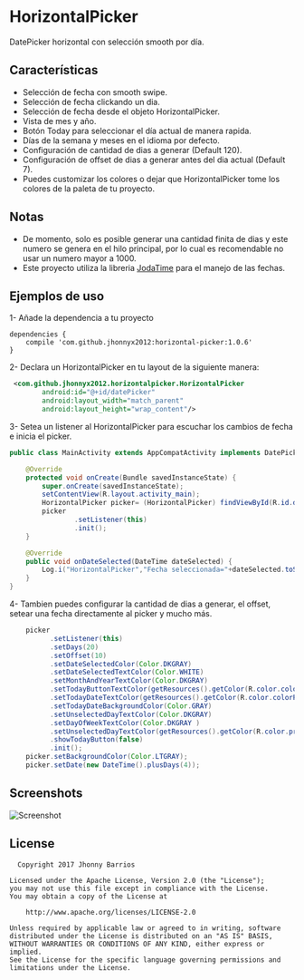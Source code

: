 # HorizontalPicker
DatePicker horizontal con selección smooth por día.

## Características
* Selección de fecha con smooth swipe.
* Selección de fecha clickando un dia.
* Selección de fecha desde el objeto HorizontalPicker.
* Vista de mes y año.
* Botón Today para seleccionar el día actual de manera rapida.
* Días de la semana y meses en el idioma por defecto.
* Configuración de cantidad de dias a generar (Default 120).
* Configuración de offset de dias a generar antes del dia actual (Default 7).
* Puedes customizar los colores o dejar que HorizontalPicker tome los colores de la paleta de tu proyecto.

## Notas
* De momento, solo es posible generar una cantidad finita de dias y este numero se genera en el hilo principal, por lo cual es recomendable no usar un numero mayor a 1000.
* Este proyecto utiliza la libreria [JodaTime](https://github.com/JodaOrg/joda-time) para el manejo de las fechas.

## Ejemplos de uso
1- Añade la dependencia a tu proyecto

```groovie
dependencies {
    compile 'com.github.jhonnyx2012:horizontal-picker:1.0.6'
}
```  

2- Declara un HorizontalPicker en tu layout de la siguiente manera:
```xml
 <com.github.jhonnyx2012.horizontalpicker.HorizontalPicker
        android:id="@+id/datePicker"
        android:layout_width="match_parent"
        android:layout_height="wrap_content"/>
```

3- Setea un listener al HorizontalPicker para escuchar los cambios de fecha e inicia el picker.

```java
public class MainActivity extends AppCompatActivity implements DatePickerListener {

    @Override
    protected void onCreate(Bundle savedInstanceState) {
        super.onCreate(savedInstanceState);
        setContentView(R.layout.activity_main);
        HorizontalPicker picker= (HorizontalPicker) findViewById(R.id.datePicker);
        picker
                .setListener(this)
                .init();
    }

    @Override
    public void onDateSelected(DateTime dateSelected) {
        Log.i("HorizontalPicker","Fecha seleccionada="+dateSelected.toString());
    }
}
```

4- Tambien puedes configurar la cantidad de dias a generar, el offset, setear una fecha directamente al picker y mucho más.

```java
    picker
          .setListener(this)
          .setDays(20)
          .setOffset(10)
          .setDateSelectedColor(Color.DKGRAY)
          .setDateSelectedTextColor(Color.WHITE)
          .setMonthAndYearTextColor(Color.DKGRAY)
          .setTodayButtonTextColor(getResources().getColor(R.color.colorPrimary))
          .setTodayDateTextColor(getResources().getColor(R.color.colorPrimary))
          .setTodayDateBackgroundColor(Color.GRAY)
          .setUnselectedDayTextColor(Color.DKGRAY)
          .setDayOfWeekTextColor(Color.DKGRAY )
          .setUnselectedDayTextColor(getResources().getColor(R.color.primaryTextColor))
          .showTodayButton(false)
          .init();
    picker.setBackgroundColor(Color.LTGRAY);
    picker.setDate(new DateTime().plusDays(4));
```
## Screenshots

![Screenshot](https://raw.githubusercontent.com/jhonnyx2012/HorizontalPicker/master/Screenshot_custom.png)

## License
```text
  Copyright 2017 Jhonny Barrios

Licensed under the Apache License, Version 2.0 (the "License");
you may not use this file except in compliance with the License.
You may obtain a copy of the License at

    http://www.apache.org/licenses/LICENSE-2.0

Unless required by applicable law or agreed to in writing, software
distributed under the License is distributed on an "AS IS" BASIS,
WITHOUT WARRANTIES OR CONDITIONS OF ANY KIND, either express or implied.
See the License for the specific language governing permissions and
limitations under the License.
```
